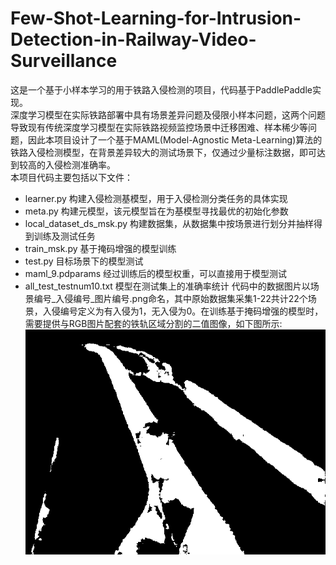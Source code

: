 # Few-Shot-Learning-for-Intrusion-Detection-in-Railway-Video-Surveillance
这是一个基于小样本学习的用于铁路入侵检测的项目，代码基于PaddlePaddle实现。  
深度学习模型在实际铁路部署中具有场景差异问题及侵限小样本问题，这两个问题导致现有传统深度学习模型在实际铁路视频监控场景中迁移困难、样本稀少等问题，因此本项目设计了一个基于MAML(Model-Agnostic Meta-Learning)算法的铁路入侵检测模型，在背景差异较大的测试场景下，仅通过少量标注数据，即可达到较高的入侵检测准确率。  
本项目代码主要包括以下文件：  
* learner.py 构建入侵检测基模型，用于入侵检测分类任务的具体实现
* meta.py 构建元模型，该元模型旨在为基模型寻找最优的初始化参数
* local_dataset_ds_msk.py 构建数据集，从数据集中按场景进行划分并抽样得到训练及测试任务
* train_msk.py 基于掩码增强的模型训练
* test.py 目标场景下的模型测试
* maml_9.pdparams 经过训练后的模型权重，可以直接用于模型测试
* all_test_testnum10.txt 模型在测试集上的准确率统计
代码中的数据图片以场景编号_入侵编号_图片编号.png命名，其中原始数据集采集1-22共计22个场景，入侵编号定义为有入侵为1，无入侵为0。在训练基于掩码增强的模型时，需要提供与RGB图片配套的铁轨区域分割的二值图像，如下图所示:  
![image](https://github.com/guojiangyuan-1/Few-Shot-Learning-for-Intrusion-Detection-in-Railway-Video-Surveillance/blob/main/9_1_9.png)

